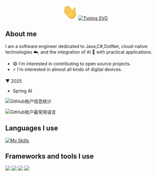 <div align="center">

  <img src="https://raw.githubusercontent.com/ABSphreak/ABSphreak/master/gifs/Hi.gif" width="50px" height="50px"/><a href="https://github.com/jjtheshy"><img src="https://readme-typing-svg.demolab.com?font=Anonymous+Pro&weight=700&size=40&pause=2000&color=000000&center=true&vCenter=true&width=435&lines=Hi%2C+I'm+Jason.J.Wu!" alt="Typing SVG" /></a>

</div>

## About me

I am a software engineer dedicated to Java,C#,DotNet, cloud-native technologies ☁️, and the integration of AI 🧠 with practical applications.

* 😄 I'm interested in contributing to open source projects.
* ⚡️ I'm interested in almost all kinds of digital devices.

▼ 2025
* Spring AI

![GitHub账户信息统计](https://github-stats.ubrong.com/api?username=jjtheshy&amp;show_icons=true&amp;theme=gruvbox)


![GitHub账户最常用语言](https://github-stats.ubrong.com/api/top-langs/?username=jjtheshy&amp;layout=compact&amp;theme=gruvbox)

##  Languages I use
[![My Skills](https://skillicons.dev/icons?i=java,cs,go,vue,react&theme=light)]([https://skillicons.dev](https://github.com/sunyuhan1998))

##  Frameworks and tools I use

![](https://img.shields.io/badge/-kubernetes-326CE5?style=for-the-badge&logo=kubernetes&logoColor=FFFFFF)
![](https://img.shields.io/badge/-docker-2496ED?style=for-the-badge&logo=docker&logoColor=FFFFFF)
![](https://img.shields.io/badge/-spring-6DB33F?style=for-the-badge&logo=spring&logoColor=FFFFFF)
![](https://img.shields.io/badge/-langchain-1C3C3C?style=for-the-badge&logo=langchain&logoColor=FFFFFF)

